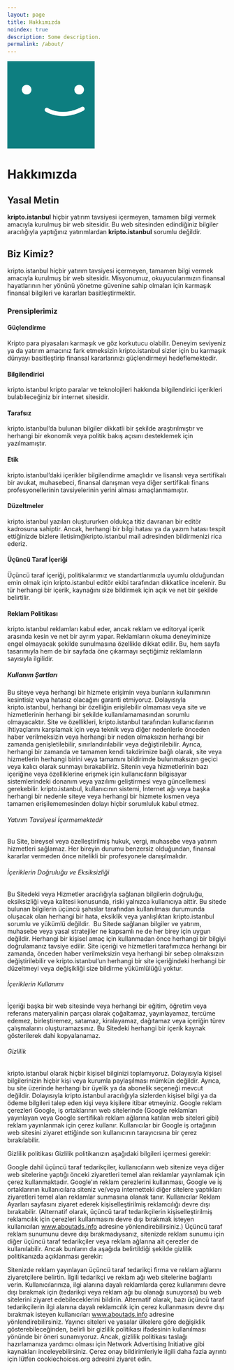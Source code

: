```yaml
---
layout: page
title: Hakkımızda
noindex: true
description: Some description.
permalink: /about/
---
```


<img class="img-rounded" src="/assets/img/uploads/profile.png" alt="Thiago Rossener" width="200">

# Hakkımızda

<h2>Yasal Metin</h2>
<b>kripto.istanbul</b> hiçbir yatırım tavsiyesi içermeyen, tamamen bilgi vermek amacıyla kurulmuş bir web sitesidir. Bu web sitesinden edindiğiniz bilgiler aracılığıyla yaptığınız yatırımlardan <b>kripto.istanbul</b> sorumlu değildir.
<h2>Biz Kimiz?</h2>
kripto.istanbul hiçbir yatırım tavsiyesi içermeyen, tamamen bilgi vermek amacıyla kurulmuş bir web sitesidir. Misyonumuz, okuyucularımızın finansal hayatlarının her yönünü yönetme güvenine sahip olmaları için karmaşık finansal bilgileri ve kararları basitleştirmektir.
<h3>Prensiplerimiz</h3>
<h4>Güçlendirme</h4>
Kripto para piyasaları karmaşık ve göz korkutucu olabilir. Deneyim seviyeniz ya da yatırım amacınız fark etmeksizin kripto.istanbul sizler için bu karmaşık dünyayı basitleştirip finansal kararlarınızı güçlendirmeyi hedeflemektedir.
<h4>Bilgilendirici</h4>
kripto.istanbul kripto paralar ve teknolojileri hakkında bilgilendirici içerikleri bulabileceğiniz bir internet sitesidir.
<h4>Tarafsız</h4>
kripto.istanbul’da bulunan bilgiler dikkatli bir şekilde araştırılmıştır ve herhangi bir ekonomik veya politik bakış açısını desteklemek için yazılmamıştır.
<h4>Etik</h4>
kripto.istanbul’daki içerikler bilgilendirme amaçlıdır ve lisanslı veya sertifikalı bir avukat, muhasebeci, finansal danışman veya diğer sertifikalı finans profesyonellerinin tavsiyelerinin yerini alması amaçlanmamıştır.
<h4>Düzeltmeler</h4>
kripto.istanbul yazıları oluştururken oldukça titiz davranan bir editör kadrosuna sahiptir. Ancak, herhangi bir bilgi hatası ya da yazım hatası tespit ettiğinizde bizlere iletisim@kripto.istanbul mail adresinden bildirmenizi rica ederiz.
<h4>Üçüncü Taraf İçeriği</h4> Üçüncü taraf içeriği, politikalarımız ve standartlarımızla uyumlu olduğundan emin olmak için kripto.istanbul editör ekibi tarafından dikkatlice incelenir. Bu tür herhangi bir içerik, kaynağını size bildirmek için açık ve net bir şekilde belirtilir.
<h4>Reklam Politikası</h4>
kripto.istanbul reklamları kabul eder, ancak reklam ve editoryal içerik arasında kesin ve net bir ayrım yapar. Reklamların okuma deneyiminize engel olmayacak şekilde sunulmasına özellikle dikkat edilir. Bu, hem sayfa tasarımıyla hem de bir sayfada öne çıkarmayı seçtiğimiz reklamların sayısıyla ilgilidir.
<h5>Kullanım Şartları</h5>
Bu siteye veya herhangi bir hizmete erişimin veya bunların kullanımının kesintisiz veya hatasız olacağını garanti etmiyoruz. Dolayısıyla kripto.istanbul, herhangi bir özelliğin erişilebilir olmaması veya site ve hizmetlerinin herhangi bir şekilde kullanılamamasından sorumlu olmayacaktır. Site ve özellikleri, kripto.istanbul tarafından kullanıcılarının ihtiyaçlarını karşılamak için veya teknik veya diğer nedenlerle önceden haber verilmeksizin veya herhangi bir neden olmaksızın herhangi bir zamanda genişletilebilir, sınırlandırılabilir veya değiştirilebilir. Ayrıca, herhangi bir zamanda ve tamamen kendi takdirimize bağlı olarak, site veya hizmetlerin herhangi birini veya tamamını bildirimde bulunmaksızın geçici veya kalıcı olarak sunmayı bırakabiliriz. Sitenin veya hizmetlerinin bazı içeriğine veya özelliklerine erişmek için kullanıcıların bilgisayar sistemlerindeki donanım veya yazılımı geliştirmesi veya güncellemesi gerekebilir. kripto.istanbul, kullanıcının sistemi, İnternet ağı veya başka herhangi bir nedenle siteye veya herhangi bir hizmete kısmen veya tamamen erişilememesinden dolayı hiçbir sorumluluk kabul etmez.
<h6>Yatırım Tavsiyesi İçermemektedir</h6>
Bu Site, bireysel veya özelleştirilmiş hukuk, vergi, muhasebe veya yatırım hizmetleri sağlamaz. Her bireyin durumu benzersiz olduğundan, finansal kararlar vermeden önce nitelikli bir profesyonele danışılmalıdır.
<h6>İçeriklerin Doğruluğu ve Eksiksizliği</h6>
Bu Sitedeki veya Hizmetler aracılığıyla sağlanan bilgilerin doğruluğu, eksiksizliği veya kalitesi konusunda, riski yalnızca kullanıcıya aittir. Bu sitede bulunan bilgilerin üçüncü şahıslar tarafından kullanılması durumunda oluşacak olan herhangi bir hata, eksiklik veya yanlışlıktan kripto.istanbul sorumlu ve yükümlü değildir.  Bu Sitede sağlanan bilgiler ve yatırım, muhasebe veya yasal stratejiler ne kapsamlı ne de her birey için uygun değildir. Herhangi bir kişisel amaç için kullanmadan önce herhangi bir bilgiyi doğrulamanız tavsiye edilir. Site içeriği ve hizmetleri tarafımızca herhangi bir zamanda, önceden haber verilmeksizin veya herhangi bir sebep olmaksızın değiştirilebilir ve kripto.istanbul’un herhangi bir site içeriğindeki herhangi bir düzeltmeyi veya değişikliği size bildirme yükümlülüğü yoktur.
<h6>İçeriklerin Kullanımı</h6>
İçeriği başka bir web sitesinde veya herhangi bir eğitim, öğretim veya referans materyalinin parçası olarak çoğaltamaz, yayınlayamaz, tercüme edemez, birleştiremez, satamaz, kiralayamaz, dağıtamaz veya içeriğin türev çalışmalarını oluşturamazsınız. Bu Sitedeki herhangi bir içerik kaynak gösterilerek dahi kopyalanamaz.
<h6>Gizlilik</h6>
kripto.istanbul olarak hiçbir kişisel bilginizi toplamıyoruz. Dolayısıyla kişisel bilgilerinizin hiçbir kişi veya kurumla paylaşılması mümkün değildir. Ayrıca, bu site üzerinde herhangi bir üyelik ya da abonelik seçeneği mevcut değildir. Dolayısıyla kripto.istanbul aracılığıyla sizlerden kişisel bilgi ya da ödeme bilgileri talep eden kişi veya kişilere itibar etmeyiniz.
Google reklam çerezleri
Google, iş ortaklarının web sitelerinde (Google reklamları yayınlayan veya Google sertifikalı reklam ağlarına katılan web siteleri gibi) reklam yayınlanmak için çerez kullanır. Kullanıcılar bir Google iş ortağının web sitesini ziyaret ettiğinde son kullanıcının tarayıcısına bir çerez bırakılabilir.

Gizlilik politikası
Gizlilik politikanızın aşağıdaki bilgileri içermesi gerekir:

Google dahil üçüncü taraf tedarikçiler, kullanıcıların web sitenize veya diğer web sitelerine yaptığı önceki ziyaretleri temel alan reklamlar yayınlamak için çerez kullanmaktadır.
Google'ın reklam çerezlerini kullanması, Google ve iş ortaklarının kullanıcılara siteniz ve/veya internetteki diğer sitelere yaptıkları ziyaretleri temel alan reklamlar sunmasına olanak tanır.
Kullanıcılar Reklam Ayarları sayfasını ziyaret ederek kişiselleştirilmiş reklamcılığı devre dışı bırakabilir. (Alternatif olarak, üçüncü taraf tedarikçilerin kişiselleştirilmiş reklamcılık için çerezleri kullanmasını devre dışı bırakmak isteyen kullanıcıları www.aboutads.info adresine yönlendirebilirsiniz.)
Üçüncü taraf reklam sunumunu devre dışı bırakmadıysanız, sitenizde reklam sunumu için diğer üçüncü taraf tedarikçiler veya reklam ağlarına ait çerezler de kullanılabilir. Ancak bunların da aşağıda belirtildiği şekilde gizlilik politikanızda açıklanması gerekir:

Sitenizde reklam yayınlayan üçüncü taraf tedarikçi firma ve reklam ağlarını ziyaretçilere belirtin.
İlgili tedarikçi ve reklam ağı web sitelerine bağlantı verin.
Kullanıcılarınıza, ilgi alanına dayalı reklamlarda çerez kullanımını devre dışı bırakmak için (tedarikçi veya reklam ağı bu olanağı sunuyorsa) bu web sitelerini ziyaret edebileceklerini bildirin. Alternatif olarak, bazı üçüncü taraf tedarikçilerin ilgi alanına dayalı reklamcılık için çerez kullanmasını devre dışı bırakmak isteyen kullanıcıları www.aboutads.info adresine yönlendirebilirsiniz.
Yayıncı siteleri ve yasalar ülkelere göre değişiklik gösterebileceğinden, belirli bir gizlilik politikası ifadesinin kullanılması yönünde bir öneri sunamıyoruz. Ancak, gizlilik politikası taslağı hazırlamanıza yardımcı olması için Network Advertising Initiative gibi kaynakları inceleyebilirsiniz. Çerez onay bildirimleriyle ilgili daha fazla ayrıntı için lütfen cookiechoices.org adresini ziyaret edin.
